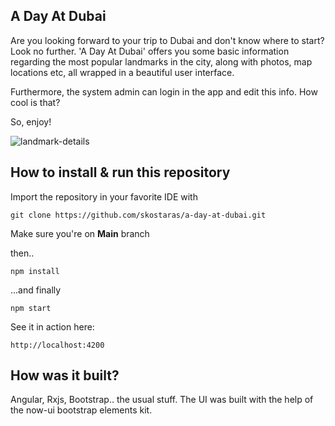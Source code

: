 ## A Day At Dubai

Are you looking forward to your trip to Dubai and don't know where to start? Look no further. 
'A Day At Dubai' offers you some basic information regarding the most popular landmarks in the city, along with photos, map locations etc, all wrapped in a beautiful user interface. 

Furthermore, the system admin can login in the app and edit this info. How cool is that?

So, enjoy!

![landmark-details](https://user-images.githubusercontent.com/28019311/147639882-220eabcf-a31a-46e5-8be0-238ea812479d.png)


## How to install & run this repository


Import the repository in your favorite IDE with 

    git clone https://github.com/skostaras/a-day-at-dubai.git
    
Make sure you're on **Main** branch

then..

    npm install

...and finally

    npm start

See it in action here:

    http://localhost:4200


## How was it built?

Angular, Rxjs, Bootstrap.. the usual stuff. The UI was built with the help of the now-ui bootstrap elements kit.
